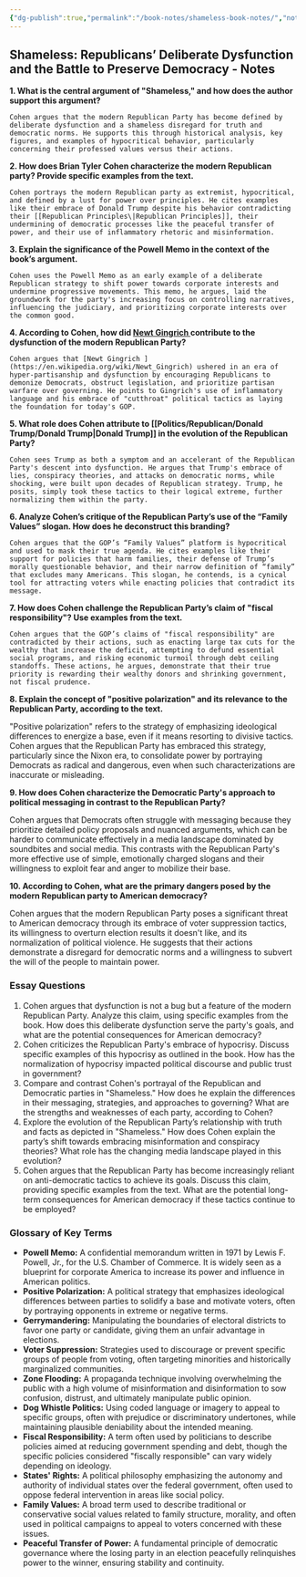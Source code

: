 ```yaml
---
{"dg-publish":true,"permalink":"/book-notes/shameless-book-notes/","noteIcon":""}
---
```



## Shameless: Republicans’ Deliberate Dysfunction and the Battle to Preserve Democracy - Notes


**1. What is the central argument of "Shameless," and how does the author support this argument?**

	Cohen argues that the modern Republican Party has become defined by deliberate dysfunction and a shameless disregard for truth and democratic norms. He supports this through historical analysis, key figures, and examples of hypocritical behavior, particularly concerning their professed values versus their actions.

**2. How does Brian Tyler Cohen characterize the modern Republican party? Provide specific examples from the text.**

	Cohen portrays the modern Republican party as extremist, hypocritical, and defined by a lust for power over principles. He cites examples like their embrace of Donald Trump despite his behavior contradicting their [[Republican Principles\|Republican Principles]], their undermining of democratic processes like the peaceful transfer of power, and their use of inflammatory rhetoric and misinformation.

**3. Explain the significance of the Powell Memo in the context of the book’s argument.**

	Cohen uses the Powell Memo as an early example of a deliberate Republican strategy to shift power towards corporate interests and undermine progressive movements. This memo, he argues, laid the groundwork for the party's increasing focus on controlling narratives, influencing the judiciary, and prioritizing corporate interests over the common good.

**4. According to Cohen, how did [Newt Gingrich ](https://en.wikipedia.org/wiki/Newt_Gingrich) contribute to the dysfunction of the modern Republican Party?**


	Cohen argues that [Newt Gingrich ](https://en.wikipedia.org/wiki/Newt_Gingrich) ushered in an era of hyper-partisanship and dysfunction by encouraging Republicans to demonize Democrats, obstruct legislation, and prioritize partisan warfare over governing. He points to Gingrich's use of inflammatory language and his embrace of "cutthroat" political tactics as laying the foundation for today's GOP.

**5. What role does Cohen attribute to [[Politics/Republican/Donald Trump/Donald Trump\|Donald Trump]] in the evolution of the Republican Party?**

	Cohen sees Trump as both a symptom and an accelerant of the Republican Party's descent into dysfunction. He argues that Trump's embrace of lies, conspiracy theories, and attacks on democratic norms, while shocking, were built upon decades of Republican strategy. Trump, he posits, simply took these tactics to their logical extreme, further normalizing them within the party.

**6. Analyze Cohen’s critique of the Republican Party’s use of the “Family Values” slogan. How does he deconstruct this branding?**

	Cohen argues that the GOP’s “Family Values” platform is hypocritical and used to mask their true agenda. He cites examples like their support for policies that harm families, their defense of Trump’s morally questionable behavior, and their narrow definition of “family” that excludes many Americans. This slogan, he contends, is a cynical tool for attracting voters while enacting policies that contradict its message.

**7. How does Cohen challenge the Republican Party’s claim of "fiscal responsibility"? Use examples from the text.**

	Cohen argues that the GOP’s claims of "fiscal responsibility" are contradicted by their actions, such as enacting large tax cuts for the wealthy that increase the deficit, attempting to defund essential social programs, and risking economic turmoil through debt ceiling standoffs. These actions, he argues, demonstrate that their true priority is rewarding their wealthy donors and shrinking government, not fiscal prudence.

**8. Explain the concept of "positive polarization" and its relevance to the Republican Party, according to the text.**

"Positive polarization" refers to the strategy of emphasizing ideological differences to energize a base, even if it means resorting to divisive tactics. Cohen argues that the Republican Party has embraced this strategy, particularly since the Nixon era, to consolidate power by portraying Democrats as radical and dangerous, even when such characterizations are inaccurate or misleading.

**9. How does Cohen characterize the Democratic Party's approach to political messaging in contrast to the Republican Party?**

Cohen argues that Democrats often struggle with messaging because they prioritize detailed policy proposals and nuanced arguments, which can be harder to communicate effectively in a media landscape dominated by soundbites and social media. This contrasts with the Republican Party's more effective use of simple, emotionally charged slogans and their willingness to exploit fear and anger to mobilize their base.

**10. According to Cohen, what are the primary dangers posed by the modern Republican party to American democracy?**

Cohen argues that the modern Republican Party poses a significant threat to American democracy through its embrace of voter suppression tactics, its willingness to overturn election results it doesn't like, and its normalization of political violence. He suggests that their actions demonstrate a disregard for democratic norms and a willingness to subvert the will of the people to maintain power.

### Essay Questions

1. Cohen argues that dysfunction is not a bug but a feature of the modern Republican Party. Analyze this claim, using specific examples from the book. How does this deliberate dysfunction serve the party's goals, and what are the potential consequences for American democracy?
2. Cohen criticizes the Republican Party's embrace of hypocrisy. Discuss specific examples of this hypocrisy as outlined in the book. How has the normalization of hypocrisy impacted political discourse and public trust in government?
3. Compare and contrast Cohen's portrayal of the Republican and Democratic parties in "Shameless." How does he explain the differences in their messaging, strategies, and approaches to governing? What are the strengths and weaknesses of each party, according to Cohen?
4. Explore the evolution of the Republican Party’s relationship with truth and facts as depicted in "Shameless." How does Cohen explain the party’s shift towards embracing misinformation and conspiracy theories? What role has the changing media landscape played in this evolution?
5. Cohen argues that the Republican Party has become increasingly reliant on anti-democratic tactics to achieve its goals. Discuss this claim, providing specific examples from the text. What are the potential long-term consequences for American democracy if these tactics continue to be employed?

### Glossary of Key Terms

- **Powell Memo:** A confidential memorandum written in 1971 by Lewis F. Powell, Jr., for the U.S. Chamber of Commerce. It is widely seen as a blueprint for corporate America to increase its power and influence in American politics.
- **Positive Polarization:** A political strategy that emphasizes ideological differences between parties to solidify a base and motivate voters, often by portraying opponents in extreme or negative terms.
- **Gerrymandering:** Manipulating the boundaries of electoral districts to favor one party or candidate, giving them an unfair advantage in elections.
- **Voter Suppression:** Strategies used to discourage or prevent specific groups of people from voting, often targeting minorities and historically marginalized communities.
- **Zone Flooding:** A propaganda technique involving overwhelming the public with a high volume of misinformation and disinformation to sow confusion, distrust, and ultimately manipulate public opinion.
- **Dog Whistle Politics:** Using coded language or imagery to appeal to specific groups, often with prejudice or discriminatory undertones, while maintaining plausible deniability about the intended meaning.
- **Fiscal Responsibility:** A term often used by politicians to describe policies aimed at reducing government spending and debt, though the specific policies considered "fiscally responsible" can vary widely depending on ideology.
- **States' Rights:** A political philosophy emphasizing the autonomy and authority of individual states over the federal government, often used to oppose federal intervention in areas like social policy.
- **Family Values:** A broad term used to describe traditional or conservative social values related to family structure, morality, and often used in political campaigns to appeal to voters concerned with these issues.
- **Peaceful Transfer of Power:** A fundamental principle of democratic governance where the losing party in an election peacefully relinquishes power to the winner, ensuring stability and continuity.